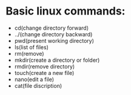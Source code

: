 # Basic linux commands:
- cd(change directory forward)
- ../(change directory backward)
- pwd(present working directory)
- ls(list of files)
- rm(remove)
- mkdir(create a directory or folder)
- rmdir(remove directory)
- touch(create a new file)
- nano(edit a file)
- cat(file discription)

